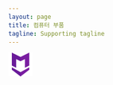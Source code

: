 ```yaml
---
layout: page
title: 컴퓨터 부품
tagline: Supporting tagline
---
```


![alt text](https://github.com/adam-p/markdown-here/raw/master/src/common/images/icon48.png "Logo Title Text 1")

